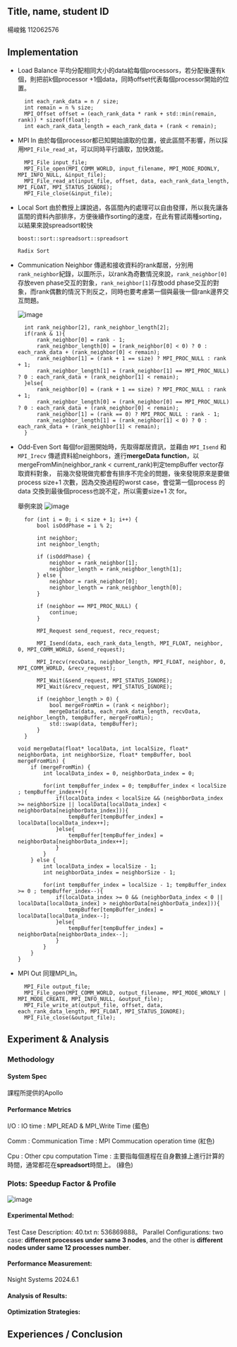 ## Title, name, student ID
楊峻銘 112062576


## Implementation
* Load Balance
  平均分配相同大小的data給每個processors，若分配後還有k個，則把前k個processor +1個data，同時offset代表每個processor開始的位置。
  ```
    int each_rank_data = n / size;
    int remain = n % size;
    MPI_Offset offset = (each_rank_data * rank + std::min(remain, rank)) * sizeof(float);
    int each_rank_data_length = each_rank_data + (rank < remain);
  ```
* MPI In
  由於每個processor都已知開始讀取的位置，彼此區間不影響，所以採用`MPI_File_read_at`，可以同時平行讀取，加快效能。
  ```
    MPI_File input_file;
    MPI_File_open(MPI_COMM_WORLD, input_filename, MPI_MODE_RDONLY, MPI_INFO_NULL, &input_file);
    MPI_File_read_at(input_file, offset, data, each_rank_data_length, MPI_FLOAT, MPI_STATUS_IGNORE);
    MPI_File_close(&input_file);
  ```
* Local Sort
  由於教授上課說過，各區間內的處理可以自由發揮，所以我先讓各區間的資料內部排序，方便後續作sorting的速度，在此有嘗試兩種sorting，以結果來說spreadsort較快

  
  `boost::sort::spreadsort::spreadsort`

  `Radix Sort`
  
* Communication Neighbor
  傳遞和接收資料的rank鄰居，分別用`rank_neighbor`紀錄，以圖所示，以rank為奇數情況來說，`rank_neighbor[0]`存放even phase交互的對象，`rank_neighbor[1]`存放odd phase交互的對象，而rank偶數的情況下則反之，同時也要考慮第一個與最後一個rank邊界交互問題。
  
  ![image](https://github.com/user-attachments/assets/9705338c-e9a0-4475-904c-61fc37ad6b41)

  ```
    int rank_neighbor[2], rank_neighbor_length[2];
    if(rank & 1){
        rank_neighbor[0] = rank - 1;
        rank_neighbor_length[0] = (rank_neighbor[0] < 0) ? 0 : each_rank_data + (rank_neighbor[0] < remain);
        rank_neighbor[1] = (rank + 1 == size) ? MPI_PROC_NULL : rank + 1;
        rank_neighbor_length[1] = (rank_neighbor[1] == MPI_PROC_NULL) ? 0 : each_rank_data + (rank_neighbor[1] < remain);
    }else{
        rank_neighbor[0] = (rank + 1 == size) ? MPI_PROC_NULL : rank + 1;
        rank_neighbor_length[0] = (rank_neighbor[0] == MPI_PROC_NULL) ? 0 : each_rank_data + (rank_neighbor[0] < remain);
        rank_neighbor[1] = (rank == 0) ? MPI_PROC_NULL : rank - 1;
        rank_neighbor_length[1] = (rank_neighbor[1] < 0) ? 0 : each_rank_data + (rank_neighbor[1] < remain);
    }
  ```
  
* Odd-Even Sort
  每個for迴圈開始時，先取得鄰居資訊，並藉由 `MPI_Isend` 和 `MPI_Irecv` 傳遞資料給neighbors，進行**mergeData function**，以mergeFromMin(neighbor_rank < current_rank)判定tempBuffer vector存取資料對象，
  前幾次發現做完都會有排序不完全的問題，後來發現原來是要做process size+1 次數，因為交換過程的worst case，會從第一個process 的 data 交換到最後個process也說不定，所以需要size+1 次 for。
  
  舉例來說
  ![image](https://github.com/user-attachments/assets/3906a002-8ca0-4944-be8d-215bd650567d)

  ```
    for (int i = 0; i < size + 1; i++) {
        bool isOddPhase = i % 2;

        int neighbor;
        int neighbor_length;

        if (isOddPhase) {
            neighbor = rank_neighbor[1];
            neighbor_length = rank_neighbor_length[1];
        } else {
            neighbor = rank_neighbor[0];
            neighbor_length = rank_neighbor_length[0];
        }

        if (neighbor == MPI_PROC_NULL) {
            continue;
        }

        MPI_Request send_request, recv_request;

        MPI_Isend(data, each_rank_data_length, MPI_FLOAT, neighbor, 0, MPI_COMM_WORLD, &send_request);

        MPI_Irecv(recvData, neighbor_length, MPI_FLOAT, neighbor, 0, MPI_COMM_WORLD, &recv_request);

        MPI_Wait(&send_request, MPI_STATUS_IGNORE);
        MPI_Wait(&recv_request, MPI_STATUS_IGNORE);

        if (neighbor_length > 0) {
            bool mergeFromMin = (rank < neighbor);
            mergeData(data, each_rank_data_length, recvData, neighbor_length, tempBuffer, mergeFromMin);
            std::swap(data, tempBuffer);
        }
    }
  ```
  
  ```
  void mergeData(float* localData, int localSize, float* neighborData, int neighborSize, float* tempBuffer, bool mergeFromMin) {
      if (mergeFromMin) {
          int localData_index = 0, neighborData_index = 0;
  
          for(int tempBuffer_index = 0; tempBuffer_index < localSize ; tempBuffer_index++){
              if(localData_index < localSize && (neighborData_index >= neighborSize || localData[localData_index] < neighborData[neighborData_index])){
                  tempBuffer[tempBuffer_index] = localData[localData_index++];
              }else{
                  tempBuffer[tempBuffer_index] = neighborData[neighborData_index++];
              }
          }
      } else {
          int localData_index = localSize - 1;
          int neighborData_index = neighborSize - 1;
          
          for(int tempBuffer_index = localSize - 1; tempBuffer_index >= 0 ; tempBuffer_index--){
              if(localData_index >= 0 && (neighborData_index < 0 || localData[localData_index] > neighborData[neighborData_index])){
                  tempBuffer[tempBuffer_index] = localData[localData_index--];
              }else{
                  tempBuffer[tempBuffer_index] = neighborData[neighborData_index--];
              }
          }
      }
  }
  ```


* MPI Out
  同理MPI_In。
  ```
    MPI_File output_file;
    MPI_File_open(MPI_COMM_WORLD, output_filename, MPI_MODE_WRONLY | MPI_MODE_CREATE, MPI_INFO_NULL, &output_file);
    MPI_File_write_at(output_file, offset, data, each_rank_data_length, MPI_FLOAT, MPI_STATUS_IGNORE);
    MPI_File_close(&output_file);
  ```


## Experiment & Analysis
### Methodology
#### System Spec
課程所提供的Apollo
#### Performance Metrics
I/O : IO time : MPI_READ & MPI_Write Time (藍色)  

Comm : Communication Time : MPI Commucation operation time (紅色)  

Cpu : Other cpu computation Time : 主要指每個進程在自身數據上進行計算的時間，通常都花在**spreadsort**時間上。 (綠色)  

### Plots: Speedup Factor & Profile
![image](https://imgur.com/eJdlEpD)
#### Experimental Method:
Test Case Description:  40.txt n: 536869888。
Parallel Configurations: two case:
**different processes under same 3 nodes**, and the other is **different nodes under same 12 processes number**.  

#### Performance Measurement:
Nsight Systems 2024.6.1


#### Analysis of Results:
#### Optimization Strategies:


## Experiences / Conclusion
